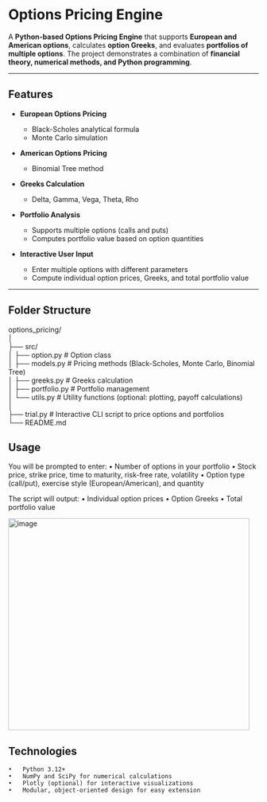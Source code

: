 # Options Pricing Engine

A **Python-based Options Pricing Engine** that supports **European and American options**, calculates **option Greeks**, and evaluates **portfolios of multiple options**. The project demonstrates a combination of **financial theory, numerical methods, and Python programming**.

---

## Features

- **European Options Pricing**
  - Black-Scholes analytical formula
  - Monte Carlo simulation

- **American Options Pricing**
  - Binomial Tree method

- **Greeks Calculation**
  - Delta, Gamma, Vega, Theta, Rho

- **Portfolio Analysis**
  - Supports multiple options (calls and puts)
  - Computes portfolio value based on option quantities

- **Interactive User Input**
  - Enter multiple options with different parameters
  - Compute individual option prices, Greeks, and total portfolio value

---

## Folder Structure
options_pricing/<br>
│<br>
├── src/<br>
│   ├── option.py           # Option class<br>
│   ├── models.py           # Pricing methods (Black-Scholes, Monte Carlo, Binomial Tree)<br>
│   ├── greeks.py           # Greeks calculation<br>
│   ├── portfolio.py        # Portfolio management<br>
│   └── utils.py            # Utility functions (optional: plotting, payoff calculations)<br>
│<br>
├── trial.py                # Interactive CLI script to price options and portfolios<br>
└── README.md<br>

## Usage

You will be prompted to enter:
	•	Number of options in your portfolio
	•	Stock price, strike price, time to maturity, risk-free rate, volatility
	•	Option type (call/put), exercise style (European/American), and quantity

The script will output:
	•	Individual option prices
	•	Option Greeks
	•	Total portfolio value


<img width="485" height="426" alt="image" src="https://github.com/user-attachments/assets/797884a4-2d2d-444a-bc83-1c30fd2cbc65" />


## Technologies
	•	Python 3.12+
	•	NumPy and SciPy for numerical calculations
	•	Plotly (optional) for interactive visualizations
	•	Modular, object-oriented design for easy extension
